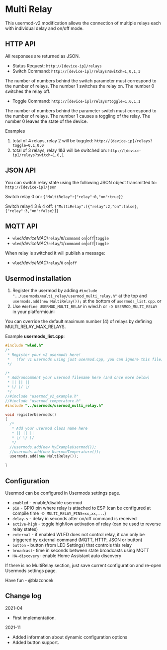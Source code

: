 # Multi Relay

This usermod-v2 modification allows the connection of multiple relays each with individual delay and on/off mode.

## HTTP API
All responses are returned as JSON. 

* Status Request: `http://[device-ip]/relays`
* Switch Command: `http://[device-ip]/relays?switch=1,0,1,1`

The number of numbers behind the switch parameter must correspond to the number of relays. The number 1 switches the relay on. The number 0 switches the relay off. 

* Toggle Command: `http://[device-ip]/relays?toggle=1,0,1,1`

The number of numbers behind the parameter switch must correspond to the number of relays. The number 1 causes a toggling of the relay. The number 0 leaves the state of the device.

Examples
1. total of 4 relays, relay 2 will be toggled: `http://[device-ip]/relays?toggle=0,1,0,0`
2. total of 3 relays, relay 1&3 will be switched on: `http://[device-ip]/relays?switch=1,0,1`

## JSON API
You can switch relay state using the following JSON object transmitted to: `http://[device-ip]/json`


Switch relay 0 on: `{"MultiRelay":{"relay":0,"on":true}}`

Switch relay4 3 & 4 off: `{"MultiRelay":[{"relay":2,"on":false},{"relay":3,"on":false}]}`

## MQTT API

* `wled`/_deviceMAC_/`relay`/`0`/`command` `on`|`off`|`toggle`
* `wled`/_deviceMAC_/`relay`/`1`/`command` `on`|`off`|`toggle`

When relay is switched it will publish a message:

* `wled`/_deviceMAC_/`relay`/`0` `on`|`off`


## Usermod installation

1. Register the usermod by adding `#include "../usermods/multi_relay/usermod_multi_relay.h"` at the top and `usermods.add(new MultiRelay());` at the bottom of `usermods_list.cpp`.
or
2. Use `#define USERMOD_MULTI_RELAY` in wled.h or `-D USERMOD_MULTI_RELAY` in your platformio.ini

You can override the default maximum number (4) of relays by defining MULTI_RELAY_MAX_RELAYS.

Example **usermods_list.cpp**:

```cpp
#include "wled.h"
/*
 * Register your v2 usermods here!
 *   (for v1 usermods using just usermod.cpp, you can ignore this file)
 */

/*
 * Add/uncomment your usermod filename here (and once more below)
 * || || ||
 * \/ \/ \/
 */
//#include "usermod_v2_example.h"
//#include "usermod_temperature.h"
#include "../usermods/usermod_multi_relay.h"

void registerUsermods()
{
  /*
   * Add your usermod class name here
   * || || ||
   * \/ \/ \/
   */
  //usermods.add(new MyExampleUsermod());
  //usermods.add(new UsermodTemperature());
  usermods.add(new MultiRelay());

}
```

## Configuration

Usermod can be configured in Usermods settings page.

* `enabled` - enable/disable usermod
* `pin` - GPIO pin where relay is attached to ESP (can be configured at compile time `-D MULTI_RELAY_PINS=xx,xx,...`)
* `delay-s` - delay in seconds after on/off command is received
* `active-high` - toggle high/low activation of relay (can be used to reverse relay states)
* `external` - if enabled WLED does not control relay, it can only be triggered by external command (MQTT, HTTP, JSON or button)
* `button` - button (from LED Settings) that controls this relay
* `broadcast`- time in seconds between state broadcasts using MQTT
* `HA-discovery`- enable Home Assistant auto discovery

If there is no MultiRelay section, just save current configuration and re-open Usermods settings page. 

Have fun - @blazoncek

## Change log
2021-04
* First implementation.

2021-11
* Added information about dynamic configuration options
* Added button support.